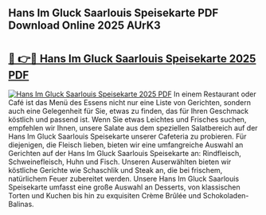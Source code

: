 ## Hans Im Gluck Saarlouis Speisekarte PDF Download Online 2025 AUrK3

# <h2><a href="http://gc8gbc.nevu.top/?p=Hans+Im+Gluck+Saarlouis+Speisekarte">🔗 👉🔴 Hans Im Gluck Saarlouis Speisekarte 2025 PDF</a></h2>

[![Hans Im Gluck Saarlouis Speisekarte 2025 PDF](https://i.imgur.com/dBaPXMq.png)](http://gc8gbc.nevu.top/?p=Hans+Im+Gluck+Saarlouis+Speisekarte)
In einem Restaurant oder Café ist das Menü des Essens nicht nur eine Liste von Gerichten, sondern auch eine Gelegenheit für Sie, etwas zu finden, das für Ihren Geschmack köstlich und passend ist. Wenn Sie etwas Leichtes und Frisches suchen, empfehlen wir Ihnen, unsere Salate aus dem speziellen Salatbereich auf der Hans Im Gluck Saarlouis Speisekarte unserer Cafeteria zu probieren. Für diejenigen, die Fleisch lieben, bieten wir eine umfangreiche Auswahl an Gerichten auf der Hans Im Gluck Saarlouis Speisekarte an: Rindfleisch, Schweinefleisch, Huhn und Fisch. Unseren Auserwählten bieten wir köstliche Gerichte wie Schaschlik und Steak an, die bei frischem, natürlichem Feuer zubereitet werden. Unsere Hans Im Gluck Saarlouis Speisekarte umfasst eine große Auswahl an Desserts, von klassischen Torten und Kuchen bis hin zu exquisiten Crème Brûlée und Schokoladen-Balinas.
